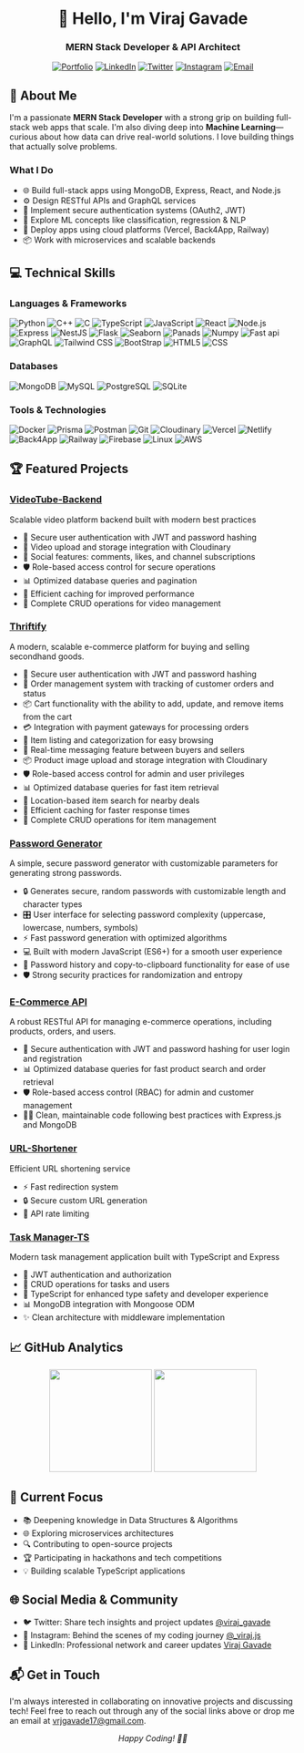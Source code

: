 <div align="center">
  <h1>👋 Hello, I'm Viraj Gavade</h1>
  <h3>MERN Stack Developer & API Architect</h3>
  
  [![Portfolio](https://img.shields.io/badge/Portfolio-FF5722?style=for-the-badge&logo=google-chrome&logoColor=white)](https://portfolio-viraj-gavades-projects.vercel.app/)
  [![LinkedIn](https://img.shields.io/badge/LinkedIn-0077B5?style=for-the-badge&logo=linkedin&logoColor=white)](https://www.linkedin.com/in/viraj-gavade-8877aa30b/)
  [![Twitter](https://img.shields.io/badge/Twitter-1DA1F2?style=for-the-badge&logo=twitter&logoColor=white)](https://x.com/viraj_gavade)
  [![Instagram](https://img.shields.io/badge/Instagram-E4405F?style=for-the-badge&logo=instagram&logoColor=white)](https://www.instagram.com/_viraj.js/)
  [![Email](https://img.shields.io/badge/Email-D14836?style=for-the-badge&logo=gmail&logoColor=white)](mailto:vrajgavade17@gmail.com)
</div>

## 🚀 About Me

I'm a passionate **MERN Stack Developer** with a strong grip on building full-stack web apps that scale. I'm also diving deep into **Machine Learning**—curious about how data can drive real-world solutions. I love building things that actually solve problems.

### What I Do

- 🌐 Build full-stack apps using MongoDB, Express, React, and Node.js
- ⚙️ Design RESTful APIs and GraphQL services
- 🔐 Implement secure authentication systems (OAuth2, JWT)
- 🧠 Explore ML concepts like classification, regression & NLP
- 🚀 Deploy apps using cloud platforms (Vercel, Back4App, Railway)
- 📦 Work with microservices and scalable backends

## 💻 Technical Skills

### Languages & Frameworks
![Python](https://img.shields.io/badge/Python-3776AB?style=flat-square&logo=python&logoColor=white)
![C++](https://img.shields.io/badge/C++-00599C?style=flat-square&logo=c%2B%2B&logoColor=white)
![C](https://img.shields.io/badge/C-A8B9CC?style=flat-square&logo=c&logoColor=black)
![TypeScript](https://img.shields.io/badge/TypeScript-3178C6?style=flat-square&logo=typescript&logoColor=white)
![JavaScript](https://img.shields.io/badge/JavaScript-F7DF1E?style=flat-square&logo=javascript&logoColor=black)
![React](https://img.shields.io/badge/-ReactJs-61DAFB?style=flat-square&logo=express&logoColor=white)
![Node.js](https://img.shields.io/badge/Node.js-339933?style=flat-square&logo=node.js&logoColor=white)
![Express](https://img.shields.io/badge/Express-000000?style=flat-square&logo=express&logoColor=white)
![NestJS](https://img.shields.io/badge/NestJS-E0234E?style=flat-square&logo=nestjs&logoColor=white)
![Flask](https://img.shields.io/badge/Flask-000000??style=flat-square&logo=nestjs&logoColor=white)
![Seaborn](https://img.shields.io/badge/seaborn-0.13.2-66ccff?style=flat-square&logo=nestjs&logoColor=white)
![Panads](https://img.shields.io/badge/-Pandas-333333??style=flat-square&logo=nestjs&logoColor=white)
![Numpy](https://img.shields.io/badge/Numpy-777BB4?style=flat-square&logo=nestjs&logoColor=white)
![Fast api](https://img.shields.io/badge/FastAPI-005571?style=flat-square&logo=nestjs&logoColor=white)
![GraphQL](https://img.shields.io/badge/GraphQL-E10098?style=flat-square&logo=graphql&logoColor=white)
![Tailwind CSS ](https://img.shields.io/badge/Tailwind_CSS-grey?style=flat-square&logo=graphql&logoColor=white)
![BootStrap](https://img.shields.io/badge/Bootstrap-563D7C?style=flat-square&logo=graphql&logoColor=white)
![HTML5](https://shields.io/badge/HTML-%E2%98%85%E2%98%85%E2%98%85%E2%98%85%E2%98%85-f06529?logo=html5&logoColor=white&labelColor=f06529)
![CSS](https://img.shields.io/badge/CSS-239120?&style=style=flat-square&logo=graphql&logoColor=white)


### Databases
![MongoDB](https://img.shields.io/badge/MongoDB-47A248?style=flat-square&logo=mongodb&logoColor=white)
![MySQL](https://img.shields.io/badge/MySQL-4479A1?style=flat-square&logo=mysql&logoColor=white)
![PostgreSQL](https://img.shields.io/badge/PostgreSQL-336791?style=flat-square&logo=postgresql&logoColor=white)
![SQLite](https://img.shields.io/badge/SQLite-003B57?style=flat-square&logo=sqlite&logoColor=white)

### Tools & Technologies
![Docker](https://img.shields.io/badge/Docker-2496ED?style=flat-square&logo=docker&logoColor=white)
![Prisma](https://img.shields.io/badge/Prisma-2D3748?style=flat-square&logo=prisma&logoColor=white)
![Postman](https://img.shields.io/badge/Postman-FF6C37?style=flat-square&logo=postman&logoColor=white)
![Git](https://img.shields.io/badge/Git-F05032?style=flat-square&logo=git&logoColor=white)
![Cloudinary](https://img.shields.io/badge/Cloudinary-4285F4?style=flat-square&logo=cloudinary&logoColor=white)
![Vercel](https://img.shields.io/badge/Vercel-000000?style=flat-square&logo=vercel&logoColor=white)
![Netlify](https://img.shields.io/badge/Netlify-00C7B7?style=flat-square&logo=netlify&logoColor=white)
![Back4App](https://img.shields.io/badge/Back4App-1768AC?style=flat-square&logo=parse&logoColor=white)
![Railway](https://img.shields.io/badge/Railway-0B0D0E?style=flat-square&logo=railway&logoColor=white)
![Firebase](https://img.shields.io/badge/firebase-ffca28?style=flat-square&logo=railway&logoColor=white)
![Linux](https://img.shields.io/badge/Linux-FCC624?style=flat-square&logo=railway&logoColor=white)
![AWS](https://img.shields.io/badge/AWS-232F3E?style=flat-square&logo=railway&logoColor=white)


## 🏆 Featured Projects

### [VideoTube-Backend](https://github.com/viraj-gavade/VideoTube-Backend)
Scalable video platform backend built with modern best practices
- 🔐 Secure user authentication with JWT and password hashing
- 🎥 Video upload and storage integration with Cloudinary
- 👥 Social features: comments, likes, and channel subscriptions
- 🛡️ Role-based access control for secure operations
- 📊 Optimized database queries and pagination
- 🚀 Efficient caching for improved performance
- 📝 Complete CRUD operations for video management

### [Thriftify](https://github.com/viraj-gavade/Thriftify)  
A modern, scalable e-commerce platform for buying and selling secondhand goods.
- 🔐 Secure user authentication with JWT and password hashing
- 🛒 Order management system with tracking of customer orders and status
- 📦 Cart functionality with the ability to add, update, and remove items from the cart
- 💳 Integration with payment gateways for processing orders
- 🛒 Item listing and categorization for easy browsing
- 💬 Real-time messaging feature between buyers and sellers
- 📦 Product image upload and storage integration with Cloudinary
- 🛡️ Role-based access control for admin and user privileges
- 📊 Optimized database queries for fast item retrieval
- 📍 Location-based item search for nearby deals
- 🚀 Efficient caching for faster response times
- 📝 Complete CRUD operations for item management

### [Password Generator](https://github.com/viraj-gavade/Password-Generator)  
A simple, secure password generator with customizable parameters for generating strong passwords.
- 🔒 Generates secure, random passwords with customizable length and character types
- 🎛️ User interface for selecting password complexity (uppercase, lowercase, numbers, symbols)
- ⚡ Fast password generation with optimized algorithms
- 💻 Built with modern JavaScript (ES6+) for a smooth user experience
- 📜 Password history and copy-to-clipboard functionality for ease of use
- 🛡️ Strong security practices for randomization and entropy

  
### [E-Commerce API](https://github.com/viraj-gavade/e-commerce-api)  
A robust RESTful API for managing e-commerce operations, including products, orders, and users.
- 🔐 Secure authentication with JWT and password hashing for user login and registration
- 📊 Optimized database queries for fast product search and order retrieval
- 🛡️ Role-based access control (RBAC) for admin and customer management
- 🧑‍💻 Clean, maintainable code following best practices with Express.js and MongoDB


### [URL-Shortener](https://github.com/viraj-gavade/Url-Shortner)
Efficient URL shortening service
- ⚡ Fast redirection system
- 🔒 Secure custom URL generation
- 🎯 API rate limiting

### [Task Manager-TS](https://github.com/viraj-gavade/Task-Manager-TS)
Modern task management application built with TypeScript and Express
- 🔐 JWT authentication and authorization
- 📝 CRUD operations for tasks and users
- 🎯 TypeScript for enhanced type safety and developer experience
- 📊 MongoDB integration with Mongoose ODM
- ✨ Clean architecture with middleware implementation

## 📈 GitHub Analytics

<div align="center">
  <img height="180em" src="https://github-readme-stats.vercel.app/api?username=viraj-gavade&show_icons=true&theme=radical" />
  <img height="180em" src="https://github-readme-streak-stats.herokuapp.com/?user=viraj-gavade&theme=radical" />
</div>

## 🎯 Current Focus

- 📚 Deepening knowledge in Data Structures & Algorithms
- 🌐 Exploring microservices architectures
- 🔍 Contributing to open-source projects
- 🏆 Participating in hackathons and tech competitions
- 💡 Building scalable TypeScript applications

## 🌐 Social Media & Community

- 🐦 Twitter: Share tech insights and project updates [@viraj_gavade](https://x.com/viraj_gavade)
- 📸 Instagram: Behind the scenes of my coding journey [@_viraj.js](https://www.instagram.com/_viraj.js/)
- 💼 LinkedIn: Professional network and career updates [Viraj Gavade](https://www.linkedin.com/in/viraj-gavade-8877aa30b/)

## 📬 Get in Touch

I'm always interested in collaborating on innovative projects and discussing tech! Feel free to reach out through any of the social links above or drop me an email at [vrjgavade17@gmail.com](mailto:vrajgavade17@gmail.com).

<div align="center">
  <i>Happy Coding! 👨‍💻</i>
</div>
